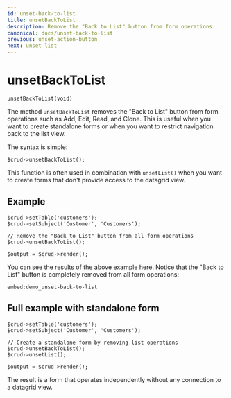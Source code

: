 ```yaml
---
id: unset-back-to-list
title: unsetBackToList
description: Remove the "Back to List" button from form operations.
canonical: docs/unset-back-to-list
previous: unset-action-button
next: unset-list
---
```


# unsetBackToList

<pre><code class="language-php">unsetBackToList(void)</code></pre>
The method <code>unsetBackToList</code> removes the "Back to List" button from form operations such as Add, Edit, Read, and Clone. This is useful when you want to create standalone forms or when you want to restrict navigation back to the list view.

The syntax is simple:
<pre><code class="language-php">$crud->unsetBackToList();</code></pre>

This function is often used in combination with `unsetList()` when you want to create forms that don't provide access to the datagrid view.

## Example

<pre><code class="language-php">$crud->setTable('customers');
$crud->setSubject('Customer', 'Customers');

// Remove the "Back to List" button from all form operations
$crud->unsetBackToList();

$output = $crud->render();</code></pre>

You can see the results of the above example here. Notice that the "Back to List" button is completely removed from all form operations:

`embed:demo_unset-back-to-list`

## Full example with standalone form

<pre><code class="language-php">$crud->setTable('customers');
$crud->setSubject('Customer', 'Customers');

// Create a standalone form by removing list operations
$crud->unsetBackToList();
$crud->unsetList();

$output = $crud->render();</code></pre>

The result is a form that operates independently without any connection to a datagrid view.